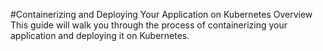#Containerizing and Deploying Your Application on Kubernetes
Overview
This guide will walk you through the process of containerizing your application and deploying it on Kubernetes.
